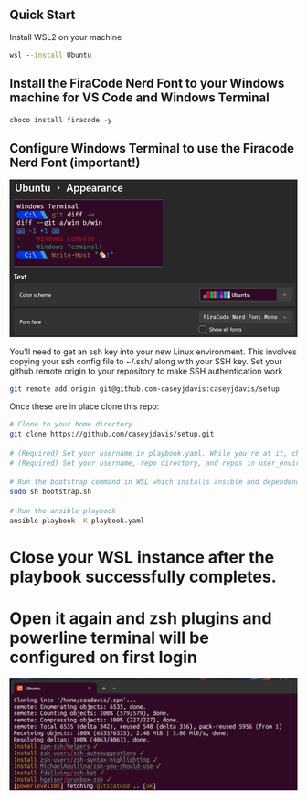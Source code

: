## Quick Start
Install WSL2 on your machine

```cmd
wsl --install Ubuntu
```

## Install the FiraCode Nerd Font to your Windows machine for VS Code and Windows Terminal

```powershell
choco install firacode -y
```

## Configure Windows Terminal to use the Firacode Nerd Font (important!)

![screenshot](images/firacode.png)

You'll need to get an ssh key into your new Linux environment. This involves copying your ssh config file to ~/.ssh/ along with your SSH key. Set your github remote origin to your repository to make SSH authentication work

```bash
git remote add origin git@github.com-caseyjdavis:caseyjdavis/setup
```

Once these are in place clone this repo:

```bash
# Clone to your home directory
git clone https://github.com/caseyjdavis/setup.git

# (Required) Set your username in playbook.yaml. While you're at it, check out the roles and vars_files too.
# (Required) Set your username, repo directory, and repos in user_environment.yml (or clone my repos, what do I care!)

# Run the bootstrap command in WSL which installs ansible and dependencies
sudo sh bootstrap.sh

# Run the ansible playbook
ansible-playbook -K playbook.yaml
```

# Close your WSL instance after the playbook successfully completes.

# Open it again and zsh plugins and powerline terminal will be configured on first login

![screenshot](images/firstrun.png)
